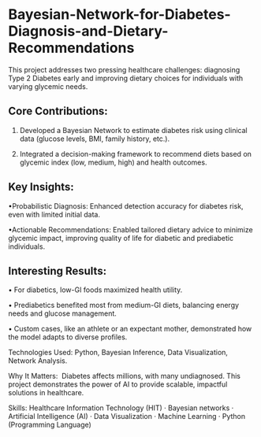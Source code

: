 # Bayesian-Network-for-Diabetes-Diagnosis-and-Dietary-Recommendations

This project addresses two pressing healthcare challenges: diagnosing Type 2 Diabetes early and improving dietary choices for individuals with varying glycemic needs.

## Core Contributions: 

1) Developed a Bayesian Network to estimate diabetes risk using clinical data (glucose levels, BMI, family history, etc.). 

2) Integrated a decision-making framework to recommend diets based on glycemic index (low, medium, high) and health outcomes.

## Key Insights:

 •Probabilistic Diagnosis: Enhanced detection accuracy for diabetes risk, even with limited initial data.

 •Actionable Recommendations: Enabled tailored dietary advice to minimize glycemic impact, improving quality of life for diabetic and prediabetic individuals.

## Interesting Results:
 
 • For diabetics, low-GI foods maximized health utility.
 
 • Prediabetics benefited most from medium-GI diets, balancing energy needs and glucose management.
 
 • Custom cases, like an athlete or an expectant mother, demonstrated how the model adapts to diverse profiles.

Technologies Used: Python, Bayesian Inference, Data Visualization, Network Analysis.

Why It Matters:  Diabetes affects millions, with many undiagnosed. This project demonstrates the power of AI to provide scalable, impactful solutions in healthcare.

Skills: Healthcare Information Technology (HIT) · Bayesian networks · Artificial Intelligence (AI) · Data Visualization · Machine Learning · Python (Programming Language)

